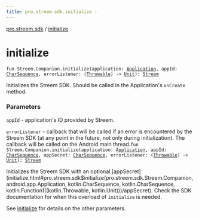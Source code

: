 ```yaml
---
title: pro.streem.sdk.initialize - 
---
```


[pro.streem.sdk](index.html) / [initialize](./initialize.html)

# initialize

`fun Streem.Companion.initialize(application: `[`Application`](https://developer.android.com/reference/android/app/Application.html)`, appId: `[`CharSequence`](https://kotlinlang.org/api/latest/jvm/stdlib/kotlin/-char-sequence/index.html)`, errorListener: (`[`Throwable`](https://kotlinlang.org/api/latest/jvm/stdlib/kotlin/-throwable/index.html)`) -> `[`Unit`](https://kotlinlang.org/api/latest/jvm/stdlib/kotlin/-unit/index.html)`): `[`Streem`](-streem/index.html)

Initializes the Streem SDK. Should be called in the Application's `onCreate` method.

### Parameters

`appId` - application's ID provided by Streem.

`errorListener` - callback that will be called if an error is encountered by the
Streem SDK (at any point in the future, not only during initialization). The callback
will be called on the Android main thread.`fun Streem.Companion.initialize(application: `[`Application`](https://developer.android.com/reference/android/app/Application.html)`, appId: `[`CharSequence`](https://kotlinlang.org/api/latest/jvm/stdlib/kotlin/-char-sequence/index.html)`, appSecret: `[`CharSequence`](https://kotlinlang.org/api/latest/jvm/stdlib/kotlin/-char-sequence/index.html)`, errorListener: (`[`Throwable`](https://kotlinlang.org/api/latest/jvm/stdlib/kotlin/-throwable/index.html)`) -> `[`Unit`](https://kotlinlang.org/api/latest/jvm/stdlib/kotlin/-unit/index.html)`): `[`Streem`](-streem/index.html)

Initializes the Streem SDK with an optional [appSecret](initialize.html#pro.streem.sdk$initialize(pro.streem.sdk.Streem.Companion, android.app.Application, kotlin.CharSequence, kotlin.CharSequence, kotlin.Function1((kotlin.Throwable, kotlin.Unit)))/appSecret). Check the SDK documentation for
when this overload of `initialize` is needed.

See [initialize](./initialize.html) for details on the other parameters.

